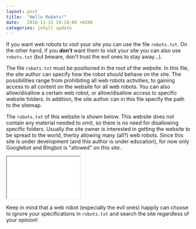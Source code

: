 ```yaml
---
layout: post
title:  "Hello Robots!"
date:   2018-11-15 19:18:00 +0100
categories: jekyll update
---
```


If you want web robots to visit your site you can use the file `robots.txt`. 
On the other hand, if you **_don't_** want them to visit your site you can also use `robots.txt` (but beware, don't trust the evil ones to stay away...).

The file `robots.txt` must be positioned in the root of the website. In this file, the site author can specify how the robot *should* behave on the site. The possibilities range from prohibiting all web robots activities, to gaining access to all content on the website for all web robots. You can also allow/disallow a certain web robot, or allow/disallow access to specific website folders. In addition, the site author can in this file specify the path to the sitemap.

The `robots.txt` of this website is shown below. This website does not contain any material needed to omit, so there is no need for disallowing specific folders. Usually the site owner is interested in getting the website to be spread to the world, therby allowing many (all?) web robots. Since this site is under development (and this author is under education), for now only Googlebot and Bingbot is "allowed" on this site.

<iframe class = "code-text" 
  src="{{ site.url }}/robots.txt"
  width = "200"
  height = "115">
</iframe>

Keep in mind that a web robot (especially the evil ones) happily can choose to ignore your specifications in `robots.txt` and search the site regardless of your opinion!
